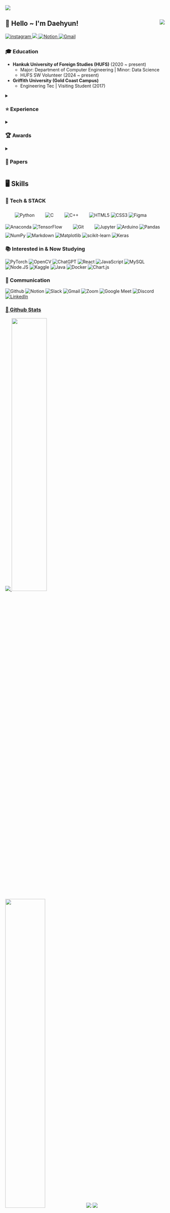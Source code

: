 <img src="https://capsule-render.vercel.app/api?type=waving&color=FCB6D0&height=200&section=header&text=Welcome%20to%20Bigbread's%20Github&animation=scaleIn&fontSize=48&fontColor=f7f5f5" />
<div align="right">
<img src="https://komarev.com/ghpvc/?username=Daehyun-Bigbread&&style=flat-square" align="right" />
</a>
  
<div align="left">
  
## 👋 Hello ~ I'm Daehyun!
<div style='float:left'>
<a href="https://www.instagram.com/developer._.bigbread" target="_blank">
<img src=https://img.shields.io/badge/instagram-%23000000.svg?&style=for-the-badge&logo=instagram&logoColor=white&color=dd2a7b alt=instagram style="margin-bottom: 5px;" />
</a>
<a href="https://www.linkedin.com/in/%EB%8C%80%ED%98%84-%EA%B9%80-b6336b291" />
<img src="https://img.shields.io/badge/linkedin-%230077B5.svg?style=for-the-badge&logo=linkedin&logoColor=white" />
<a href="https://www.notion.so/bigbread-1129/Hello-I-m-Daehyun-ad5c33377ba74550b94293fd32c7c6d9?pvs=4">
<img alt="Notion" src="https://img.shields.io/badge/Notion-%23000000.svg?style=for-the-badge&logo=notion&logoColor=white" />
<a href="bigdarkgold@gmail.com">
<img alt="Gmail" src="https://img.shields.io/badge/Gmail-D14836?style=for-the-badge&logo=gmail&logoColor=white" />
</a>

### 🎓 Education
- **Hankuk University of Foreign Studies (HUFS)** (2020 ~ present)
  - Major: Department of Computer Engineering | Minor: Data Science
  - HUFS SW Volunteer (2024 ~ present)
- **Griffith University (Gold Coast Campus)**
  - Engineering Tec | Visiting Student (2017)
<details>
  <summary><h3> ⭐ Experience</h3></summary>
  
- **Seoul Ai Hub X Modoo.Lab Participating in training** (2023.12 ~ 2024.02)
  - "Yum Yum" Service Development Team is participating in the project as an AI part
  
- **Hack Together: The Microsoft AI Chat App Hack** (2024.01)

- **SW Venture Startup Academy** (2024)

- **Google Developers Group** (2024 ~ present)
  - Member of GDG Incheon & Songdo
  
- **ICT-Advanced Engineering Society (ICT-AES)**
  - National Conference on Advanced Engineering and ICT-Convergence 2023 (NCAEIC-2023)
  
- **SW/AI University Global Talent Training Program** (2023)
  - at Nanyang Technical University (Singapore), National University of Singapore, Hanoi University of Science and Technology (Vietnam) 
  
- **Data Analysis Academy DAT(Data Analysis & Technology)** (2023)
  - Capstone project research, thesis inclusion, Predicting Actual Transaction Pieces of Top 5 Korea Apartment Brands Using ML
  
- **Team FindAlpha**
  - Deep Learning Technology Convergence Process Based on Natural Language Processing (2023)
    - with Ministry of Science and ICT & Kdata
  - Participation in the "Mapping 101 Service" development project (Academic connection)
  
- **Naver BoostCource Coaching Study 13rd, 14th (DS, AI)** (2023, 24)

- **Passion & Pioneer Academic Society of Computer Engineering PnP** (2020 ~ Present)
  - Study with AI Study Team Part Leader (2023 ~ 2024.02)
  - Participate in AI study (2020 ~ 2021)
  - Participate in Data Science Study (2021)
  
- **JRC.Lab** - Arduino & Circuit Designer, Designing Robots (2017 ~ 2018)

- **Team Insecure** (2017)
  - International Robot Olympiad (IROC)
  - The 4th Australian Robotics Challenge
  
- **Team Robotics**
  - Exclusive Manager (2017 ~ 2019)
  - KRC FLL Competition (Finals) as Team Leader (2017, 18)
  
</details>

<details>
  <summary><h3>🏆 Awards</h3></summary>

  - [Grand Award] 2024 AI/SW start-up job fair Issued by Seoul Ai Hub X Modoo.Lab (Feb. 23, 2024)
  - [Best-paper Award] Issued by National Conference on Advanced Engineering and ICT-Convergence 2023 (NCAEIC-2023), organized by ICT-AES and KSF at Hotel The One, Jeju Island, Korea Republic (Nov. 30 - Dec. 2, 2023)
  - [Capstone project research Excellent Award] Issued by HUFS Data Analysis Academy DAT, HUFS School of Economics and Business (Dec. 11, 2023)
  - [Bronze Award (4th)] Issued by International Robot Olympiad (IROC), at DDC convention center, Daejeon, Korea Republic (Aug. 5 - Aug. 6, 2017)
  - [Creative Concept Award] The 4th Australian Robotics Challenge Issued by Griffith University, Google Australia, Australia Robotics Association at Griffith University Gold Coast Campus, Brisbane, Australia (Oct. 26 - Oct. 27, 2017)
  - [Creative Award] KRC FLL Final Competition Issued by First Foundation, LEGO Foundation at KINTEX, Gyeonggi-do, Korea Republic (Jan. 26, 2019)
  - [Creative Award] KRC FLL Final Competition Issued by First Foundation, LEGO Foundation at KINTEX, Gyeonggi-do, Korea Republic (Jan. 27, 2018)

</details>

<details>
  <summary><h3>📝 Papers</h3></summary>

  - "Investing Mapping 101: Visualization of the Industry through Keywords & Sensitivity Analysis" - National Conference on Advanced Engineering and ICT-Convergence 2023 (NCAEIC-2023), organized by ICT-AES and KSF at Hotel The One, Jeju Island, Korea Republic (Nov. 30 - Dec. 2, 2023)
  - "Predicting Actual Transaction Prices of Top 5 Korea Apartment Brands Using ML" - Conference Capstone Project Presentation, organized by HUFS Data Analysis Academy DAT, HUFS School of Economics and Business (Dec. 07, 2023)

</details>

## 🖥️ Skills

### 📑 Tech & STACK

<div sttyle='float:left'>
<img alt="Python" src="https://img.shields.io/badge/python%20-%2314354C.svg?&style=for-the-badge&logo=python&logoColor=white" style="height: auto; margin-left: 20px; margin-right: 20px; padding: 10px;"/>
</a>
<img alt="C" src="https://img.shields.io/badge/c-%2300599C.svg?style=for-the-badge&logo=c&logoColor=white" />
</a>
<img alt="C++" src="https://img.shields.io/badge/c++%20-%2300599C.svg?&style=for-the-badge&logo=c%2B%2B&ogoColor=white" style="height: auto; margin-left: 20px; margin-right: 20px; padding: 10px;"/>
</a>
<img alt="HTML5" src="https://img.shields.io/badge/html5%20-%23E34F26.svg?&style=for-the-badge&logo=html5&logoColor=white"/>
</a>
<img alt="CSS3" src="https://img.shields.io/badge/css3%20-%231572B6.svg?&style=for-the-badge&logo=css3&logoColor=white"/>
</a>
<img alt="Figma" src="https://img.shields.io/badge/figma%20-%23F24E1E.svg?&style=for-the-badge&logo=figma&logoColor=white"/>
</a>
<img alt="Anaconda" src="https://img.shields.io/badge/Anaconda-%2344A833.svg?style=for-the-badge&logo=anaconda&logoColor=white"/>
</a>
<img alt="TensorFlow" src="https://img.shields.io/badge/TensorFlow%20-%23FF6F00.svg?&style=for-the-badge&logo=TensorFlow&logoColor=white" />
</a>
<img alt="Git" src="https://img.shields.io/badge/git%20-%23F05033.svg?&style=for-the-badge&logo=git&logoColor=white" style="height: auto; margin-left: 20px; margin-right: 20px; padding: 10px;"/>
</a>
<img alt="Jupyter" src="https://img.shields.io/badge/Jupyter%20-%23F37626.svg?&style=for-the-badge&logo=Jupyter&logoColor=white" />
</a>
<img alt="Arduino" src="https://img.shields.io/badge/-Arduino-00979D?style=for-the-badge&logo=Arduino&logoColor=white"/>
</a>
<img alt="Pandas" src="https://img.shields.io/badge/pandas-%23150458.svg?style=for-the-badge&logo=pandas&logoColor=white"/>
</a>
<img alt="NumPy" src="https://img.shields.io/badge/numpy%20-%23013243.svg?&style=for-the-badge&logo=numpy&logoColor=white" />
</a>
<img alt="Markdown" src="https://img.shields.io/badge/markdown-%23000000.svg?&style=for-the-badge&logo=markdown&logoColor=white"/>
</a>
<img alt="Matplotlib" src="https://img.shields.io/badge/Matplotlib-%23ffffff.svg?style=for-the-badge&logo=Matplotlib&logoColor=black"/>
</a>
<img alt="scikit-learn" src="https://img.shields.io/badge/scikit--learn-%23F7931E.svg?style=for-the-badge&logo=scikit-learn&logoColor=white"/>
</a>
<img alt ="Keras" src="https://img.shields.io/badge/Keras-%23D00000.svg?style=for-the-badge&logo=Keras&logoColor=white"/>

### 📚 Interested in & Now Studying

<div sttyle='float:left'>
<img alt="PyTorch" src="https://img.shields.io/badge/PyTorch%20-%23EE4C2C.svg?&style=for-the-badge&logo=PyTorch&logoColor=white" />
</a>
<img alt="OpenCV" src="https://img.shields.io/badge/opencv-%23white.svg?style=for-the-badge&logo=opencv&logoColor=white"/>
</a>
<img alt="ChatGPT" src="https://img.shields.io/badge/chatGPT-74aa9c?style=for-the-badge&logo=openai&logoColor=white"/>
</a>
<img alt="React" src="https://img.shields.io/badge/react%20-%2320232a.svg?&style=for-the-badge&logo=react&logoColor=%2361DAFB"/>
</a>
<img alt="JavaScript" src="https://img.shields.io/badge/javascript%20-%23323330.svg?&style=for-the-badge&logo=javascript&logoColor=%23F7DF1E"/>
</a>
<img alt="MySQL" src="https://img.shields.io/badge/mysql-%2300f.svg?style=for-the-badge&logo=mysql&logoColor=white" />
</a>
<img alt="Node.JS" src="https://img.shields.io/badge/node.js-6DA55F?style=for-the-badge&logo=node.js&logoColor=white" />
</a>
<img alt="Kaggle" src="https://img.shields.io/badge/Kaggle-035a7d?style=for-the-badge&logo=kaggle&logoColor=white" />
</a>
<img alt="Java" src="https://img.shields.io/badge/java-%23ED8B00.svg?style=for-the-badge&logo=openjdk&logoColor=white" />
</a>
<img alt="Docker" src="https://img.shields.io/badge/docker-%230db7ed.svg?style=for-the-badge&logo=docker&logoColor=white" />
</a>
<img alt="Chart.js" src="https://img.shields.io/badge/chart.js-F5788D.svg?style=for-the-badge&logo=chart.js&logoColor=white" />
  
### 📢 Communication

<img alt="Github" src="https://img.shields.io/badge/GitHub-100000?style=for-the-badge&logo=github&logoColor=white" />
<img alt="Notion" src="https://img.shields.io/badge/Notion-%23000000.svg?style=for-the-badge&logo=notion&logoColor=white" />
<img alt="Slack" src="https://img.shields.io/badge/Slack-4A154B?style=for-the-badge&logo=slack&logoColor=white" />
<img alt="Gmail" src="https://img.shields.io/badge/Gmail-D14836?style=for-the-badge&logo=gmail&logoColor=white" />
<img alt="Zoom" src="https://img.shields.io/badge/Zoom-2D8CFF?style=for-the-badge&logo=zoom&logoColor=white" />
<img alt="Google Meet" src="https://img.shields.io/badge/Google%20Meet-00897B?style=for-the-badge&logo=google-meet&logoColor=white" />
<img alt="Discord" src="https://img.shields.io/badge/Discord-%235865F2.svg?style=for-the-badge&logo=discord&logoColor=white" />
<a href="https://www.linkedin.com/in/%EB%8C%80%ED%98%84-%EA%B9%80-b6336b291" target="_blank">
<img alt="LinkedIn" src="https://img.shields.io/badge/LinkedIn-0077B5?style=for-the-badge&logo=linkedin&logoColor=white" />
<br/> 

### 🌱 Github Stats  
![](http://github-profile-summary-cards.vercel.app/api/cards/profile-details?username=Daehyun-Bigbread&theme=tokyonight)
<a href="s">
<img src="https://github-readme-stats.vercel.app/api?username=Daehyun-Bigbread&theme=tokyonight&show_icons=true&hide_border=true" width="47%" />
</a>
<img src="https://github-readme-streak-stats.herokuapp.com/?user=kritika-pattalam&theme=tokyonight&hide_border=true" width="50%" > 
</a>
![](http://github-profile-summary-cards.vercel.app/api/cards/repos-per-language?username=Daehyun-Bigbread&theme=tokyonight)
![](http://github-profile-summary-cards.vercel.app/api/cards/productive-time?username=Daehyun-Bigbread&theme=tokyonight&utcOffset=9)
<!--
**Daehyun-Bigbread/Daehyun-Bigbread** is a ✨ _special_ ✨ repository because its `README.md` (this file) appears on your GitHub profile.


Here are some ideas to get you started:

- 🔭 I’m currently working on ...
- 🌱 I’m currently learning ...
- 👯 I’m looking to collaborate on ...
- 🤔 I’m looking for help with ...
- 💬 Ask me about ...
- 📫 How to reach me: ...
- 😄 Pronouns: ...
- ⚡ Fun fact: ...
-->
